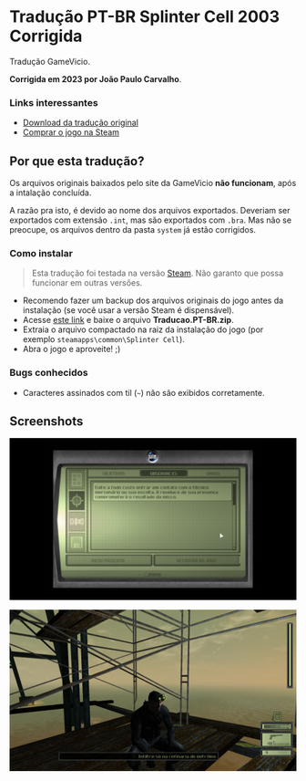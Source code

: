 # Tradução PT-BR Splinter Cell 2003 Corrigida

Tradução GameVicio.

**Corrigida em 2023 por João Paulo Carvalho**.

### Links interessantes

- [Download da tradução original](https://www.gamevicio.com/traducao/traducao-de-tom-clancy-s-splinter-cell-para-portugues-brasil/)
- [Comprar o jogo na Steam](https://store.steampowered.com/app/13560/Tom_Clancys_Splinter_Cell/)

## Por que esta tradução?

Os arquivos originais baixados pelo site da GameVicio **não funcionam**, após a intalação concluída.

A razão pra isto, é devido ao nome dos arquivos exportados. Deveriam ser exportados com extensão `.int`, mas são exportados com `.bra`. Mas não se preocupe, os arquivos dentro da pasta `system` já estão corrigidos.

### Como instalar

> Esta tradução foi testada na versão [Steam](https://store.steampowered.com/app/13560/Tom_Clancys_Splinter_Cell/). Não garanto que possa funcionar em outras versões.

- Recomendo fazer um backup dos arquivos originais do jogo antes da instalação (se você usar a versão Steam é dispensável).
- Acesse [este link](https://github.com/jjpaulo2/splinter-cell-traducao-pt-br/releases) e baixe o arquivo **Traducao.PT-BR.zip**.
- Extraia o arquivo compactado na raiz da instalação do jogo (por exemplo `steamapps\common\Splinter Cell`).
- Abra o jogo e aproveite! ;)

### Bugs conhecidos

- Caracteres assinados com til (`~`) não são exibidos corretamente.

## Screenshots

![](./screenshot-1.png)

![](./screenshot-2.png)
